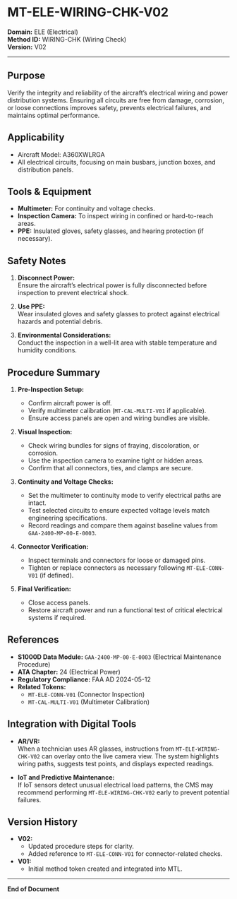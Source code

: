 # MT-ELE-WIRING-CHK-V02

**Domain:** ELE (Electrical)  
**Method ID:** WIRING-CHK (Wiring Check)  
**Version:** V02

---

## Purpose

Verify the integrity and reliability of the aircraft’s electrical wiring and power distribution systems. Ensuring all circuits are free from damage, corrosion, or loose connections improves safety, prevents electrical failures, and maintains optimal performance.

## Applicability

- Aircraft Model: A360XWLRGA  
- All electrical circuits, focusing on main busbars, junction boxes, and distribution panels.

## Tools & Equipment

- **Multimeter:** For continuity and voltage checks.  
- **Inspection Camera:** To inspect wiring in confined or hard-to-reach areas.  
- **PPE:** Insulated gloves, safety glasses, and hearing protection (if necessary).

## Safety Notes

1. **Disconnect Power:**  
   Ensure the aircraft’s electrical power is fully disconnected before inspection to prevent electrical shock.

2. **Use PPE:**  
   Wear insulated gloves and safety glasses to protect against electrical hazards and potential debris.

3. **Environmental Considerations:**  
   Conduct the inspection in a well-lit area with stable temperature and humidity conditions.

## Procedure Summary

1. **Pre-Inspection Setup:**
   - Confirm aircraft power is off.
   - Verify multimeter calibration (`MT-CAL-MULTI-V01` if applicable).
   - Ensure access panels are open and wiring bundles are visible.

2. **Visual Inspection:**
   - Check wiring bundles for signs of fraying, discoloration, or corrosion.
   - Use the inspection camera to examine tight or hidden areas.
   - Confirm that all connectors, ties, and clamps are secure.

3. **Continuity and Voltage Checks:**
   - Set the multimeter to continuity mode to verify electrical paths are intact.
   - Test selected circuits to ensure expected voltage levels match engineering specifications.
   - Record readings and compare them against baseline values from `GAA-2400-MP-00-E-0003`.

4. **Connector Verification:**
   - Inspect terminals and connectors for loose or damaged pins.
   - Tighten or replace connectors as necessary following `MT-ELE-CONN-V01` (if defined).

5. **Final Verification:**
   - Close access panels.
   - Restore aircraft power and run a functional test of critical electrical systems if required.

## References

- **S1000D Data Module:** `GAA-2400-MP-00-E-0003` (Electrical Maintenance Procedure)
- **ATA Chapter:** 24 (Electrical Power)
- **Regulatory Compliance:** FAA AD 2024-05-12
- **Related Tokens:**  
  - `MT-ELE-CONN-V01` (Connector Inspection)
  - `MT-CAL-MULTI-V01` (Multimeter Calibration)

## Integration with Digital Tools

- **AR/VR:**  
  When a technician uses AR glasses, instructions from `MT-ELE-WIRING-CHK-V02` can overlay onto the live camera view. The system highlights wiring paths, suggests test points, and displays expected readings.

- **IoT and Predictive Maintenance:**  
  If IoT sensors detect unusual electrical load patterns, the CMS may recommend performing `MT-ELE-WIRING-CHK-V02` early to prevent potential failures.

## Version History

- **V02:**  
  - Updated procedure steps for clarity.  
  - Added reference to `MT-ELE-CONN-V01` for connector-related checks.
- **V01:**  
  - Initial method token created and integrated into MTL.

---

**End of Document**
